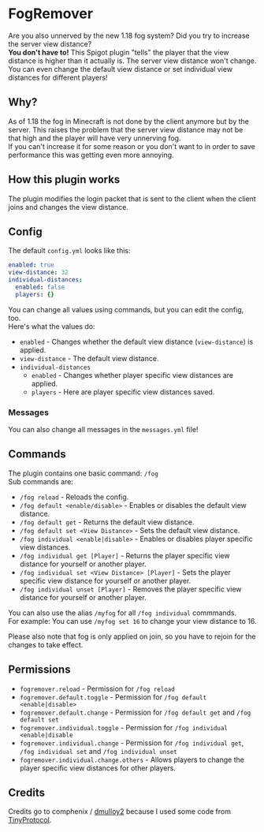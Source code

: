 # FogRemover

Are you also unnerved by the new 1.18 fog system? Did you try to increase the server view distance?  
**You don't have to!** This Spigot plugin "tells" the player that the view distance is higher than it actually is.
The server view distance won't change.  
You can even change the default view distance or set individual view distances for different players!

## Why?

As of 1.18 the fog in Minecraft is not done by the client anymore but by the server.
This raises the problem that the server view distance may not be that high and the player will have very unnerving fog.  
If you can't increase it for some reason or you don't want to in order to save performance this was getting even more annoying.

## How this plugin works

The plugin modifies the login packet that is sent to the client when the client joins and changes the view distance.

## Config

The default `config.yml` looks like this:
```yml
enabled: true
view-distance: 32
individual-distances:
  enabled: false
  players: {}
```
You can change all values using commands, but you can edit the config, too.  
Here's what the values do:

- `enabled` - Changes whether the default view distance (`view-distance`) is applied.  
- `view-distance` - The default view distance.  
- `individual-distances`  
  - `enabled` - Changes whether player specific view distances are applied.
  - `players` - Here are player specific view distances saved.

### Messages

You can also change all messages in the `messages.yml` file!

## Commands

The plugin contains one basic command: `/fog`  
Sub commands are:
- `/fog reload` - Reloads the config.
- `/fog default <enable/disable>` - Enables or disables the default view distance.
- `/fog default get` - Returns the default view distance.
- `/fog default set <View Distance>` - Sets the default view distance.
- `/fog individual <enable|disable>` - Enables or disables player specific view distances.
- `/fog individual get [Player]` - Returns the player specific view distance for yourself or another player.
- `/fog individual set <View Distance> [Player]` - Sets the player specific view distance for yourself or another player.
- `/fog individual unset [Player]` - Removes the player specific view distance for yourself or another player.

You can also use the alias `/myfog` for all `/fog individual` commmands.  
For example: You can use `/myfog set 16` to change your view distance to 16.

Please also note that fog is only applied on join, so you have to rejoin for the changes to take effect.

## Permissions

- `fogremover.reload` - Permission for `/fog reload`
- `fogremover.default.toggle` - Permission for `/fog default <enable|disable>`
- `fogremover.default.change` - Permission for `/fog default get` and `/fog default set`
- `fogremover.individual.toggle` - Permission for `/fog individual <enable|disable`
- `fogremover.individual.change` - Permission for `/fog individual get`, `/fog individual set` and `/fog individual unset`
- `fogremover.individual.change.others` - Allows players to change the player specific view distances for other players.

## Credits

Credits go to comphenix / [dmulloy2](https://github.com/dmulloy2) because I used some code from [TinyProtocol](https://github.com/dmulloy2/ProtocolLib/blob/master/TinyProtocol/src/main/java/com/comphenix/ticyprotocol/TinyProtocol.java).

